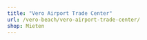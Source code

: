 ```yaml
---
title: "Vero Airport Trade Center"
url: /vero-beach/vero-airport-trade-center/
shop: Mieten
---
```

